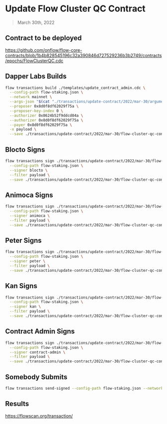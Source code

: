# Update Flow Cluster QC Contract

> March 30th, 2022

## Contract to be deployed

https://github.com/onflow/flow-core-contracts/blob/1b4b828545196c32a390846d727529236b3b2749/contracts/epochs/FlowClusterQC.cdc

## Dapper Labs Builds

```sh
flow transactions build ./templates/update_contract_admin.cdc \
  --config-path flow-staking.json \
  --network mainnet \
  --args-json "$(cat "./transactions/update-contract/2022/mar-30/arguments-flow-cluster-qc.json")" \
  --proposer 0x8d0f8df62029f75a \
  --proposer-key-index 0 \
  --authorizer 0x8624b52f9ddcd04a \
  --authorizer 0x8d0f8df62029f75a \
  --payer 0x8d0f8df62029f75a \
  -x payload \
  --save ./transactions/update-contract/2022/mar-30/flow-cluster-qc-contract-upgrade-mar-30-unsigned.rlp
```

## Blocto Signs

```sh
flow transactions sign ./transactions/update-contract/2022/mar-30/flow-cluster-qc-contract-upgrade-mar-30-unsigned.rlp \
  --config-path flow-staking.json \
  --signer blocto \
  --filter payload \
  --save ./transactions/update-contract/2022/mar-30/flow-cluster-qc-contract-upgrade-mar-30-sig-1.rlp
```

## Animoca Signs

```sh
flow transactions sign ./transactions/update-contract/2022/mar-30/flow-cluster-qc-contract-upgrade-mar-30-sig-1.rlp \
  --config-path flow-staking.json \
  --signer animoca \
  --filter payload \
  --save ./transactions/update-contract/2022/mar-30/flow-cluster-qc-contract-upgrade-mar-30-sig-2.rlp
```

## Peter Signs

```sh
flow transactions sign ./transactions/update-contract/2022/mar-30/flow-cluster-qc-contract-upgrade-mar-30-sig-2.rlp \
  --config-path flow-staking.json \
  --signer peter \
  --filter payload \
  --save ./transactions/update-contract/2022/mar-30/flow-cluster-qc-contract-upgrade-mar-30-sig-3.rlp
```

## Kan Signs

```sh
flow transactions sign ./transactions/update-contract/2022/mar-30/flow-cluster-qc-contract-upgrade-mar-30-sig-3.rlp \
  --config-path flow-staking.json \
  --signer kan \
  --filter payload \
  --save ./transactions/update-contract/2022/mar-30/flow-cluster-qc-contract-upgrade-mar-30-sig-4.rlp
```

## Contract Admin Signs

```sh
flow transactions sign ./transactions/update-contract/2022/mar-30/flow-cluster-qc-contract-upgrade-mar-30-sig-4.rlp \
  --config-path flow-staking.json \
  --signer contract-admin \
  --filter payload \
  --save ./transactions/update-contract/2022/mar-30/flow-cluster-qc-contract-upgrade-mar-30-sig-complete.rlp
```

## Somebody Submits

```sh
flow transactions send-signed --config-path flow-staking.json --network mainnet ./transactions/update-contract/2022/mar-30/flow-cluster-qc-contract-upgrade-mar-30-sig-complete.rlp
```


## Results

https://flowscan.org/transaction/
